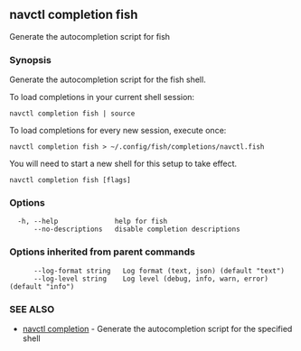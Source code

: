 ## navctl completion fish

Generate the autocompletion script for fish

### Synopsis

Generate the autocompletion script for the fish shell.

To load completions in your current shell session:

	navctl completion fish | source

To load completions for every new session, execute once:

	navctl completion fish > ~/.config/fish/completions/navctl.fish

You will need to start a new shell for this setup to take effect.


```
navctl completion fish [flags]
```

### Options

```
  -h, --help              help for fish
      --no-descriptions   disable completion descriptions
```

### Options inherited from parent commands

```
      --log-format string   Log format (text, json) (default "text")
      --log-level string    Log level (debug, info, warn, error) (default "info")
```

### SEE ALSO

* [navctl completion](navctl_completion.md)	 - Generate the autocompletion script for the specified shell

